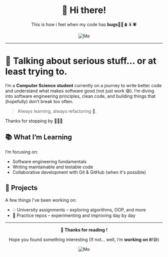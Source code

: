 <div align="center">
  <h1>🌝 Hi there!</h1>
  This is how i feel when my code has <b>bugs</b>🐞🐛🪲🪳🕷️
  
  ![Me](https://c.tenor.com/MIb7N00dBf8AAAAC/tenor.gif)
</div>

--- 

# 🥸 Talking about serious stuff… or at least trying to.
I’m a **Computer Science student** currently on a journey to write better code and understand what makes software good (not just work 😅).
I’m diving into software engineering principles, clean code, and building things that (hopefully) don’t break too often.

> Always learning, always refactoring 🥲.

Thanks for stopping by 👨‍💻💖

## 📚 What I’m Learning
I’m focusing on:
- Software engineering fundamentals
- Writing maintainable and testable code
- Collaborative development with Git & GitHub (when it's possible)

## 🚀 Projects
A few things I’ve been working on:
- 💡 University assignments – exploring algorithms, OOP, and more
- 🧪 Practice repos – experimenting and improving day by day

---
<div align="center">
  <b>🫢 Thanks for reading !</b>
  
  Hope you found something interesting (If not… well, i’m <b>working on it</b>!😅)
  
  ![Me](https://i.pinimg.com/originals/ef/ba/62/efba62f209ca2cc400e8083212d64472.gif)
</div>


